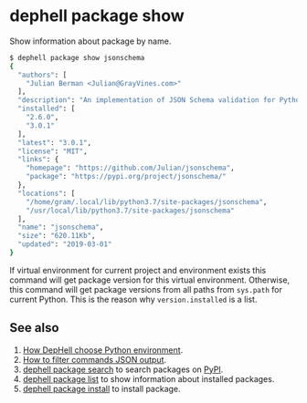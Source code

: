 # dephell package show

Show information about package by name.

```bash
$ dephell package show jsonschema
{
  "authors": [
    "Julian Berman <Julian@GrayVines.com>"
  ],
  "description": "An implementation of JSON Schema validation for Python",
  "installed": [
    "2.6.0",
    "3.0.1"
  ],
  "latest": "3.0.1",
  "license": "MIT",
  "links": {
    "homepage": "https://github.com/Julian/jsonschema",
    "package": "https://pypi.org/project/jsonschema/"
  },
  "locations": [
    "/home/gram/.local/lib/python3.7/site-packages/jsonschema",
    "/usr/local/lib/python3.7/site-packages/jsonschema"
  ],
  "name": "jsonschema",
  "size": "620.11Kb",
  "updated": "2019-03-01"
}
```

If virtual environment for current project and environment exists this command will get package version for this virtual environment. Otherwise, this command will get package versions from all paths from `sys.path` for current Python. This is the reason why `version.installed` is a list.

## See also

1. [How DepHell choose Python environment](python-lookup).
1. [How to filter commands JSON output](filters).
1. [dephell package search](cmd-package-search) to search packages on [PyPI](https://pypi.org/).
1. [dephell package list](cmd-package-list) to show information about installed packages.
1. [dephell package install](cmd-package-install) to install package.
